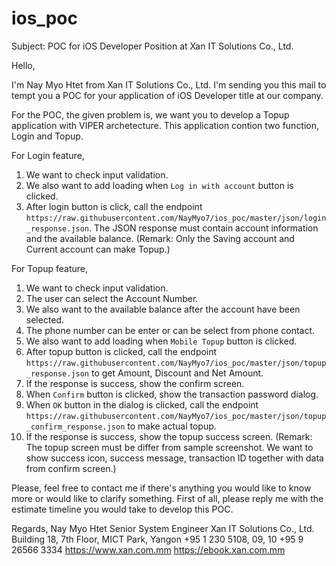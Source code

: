 # ios_poc

Subject: POC for iOS Developer Position at Xan IT Solutions Co., Ltd.

Hello,


I'm Nay Myo Htet from Xan IT Solutions Co., Ltd. I'm sending you this mail to tempt you a POC for your application of iOS Developer title at our company.

For the POC, the given problem is, we want you to develop a Topup application with VIPER archetecture.
This application contion two function, Login and Topup.

For Login feature,
1. We want to check input validation.
2. We also want to add loading when `Log in with account` button is clicked.
3. After login button is click, call the endpoint `https://raw.githubusercontent.com/NayMyo7/ios_poc/master/json/login_response.json`.
The JSON response must contain account information and the available balance. (Remark: Only the Saving account and Current account can make Topup.)

For Topup feature,
1. We want to check input validation.
2. The user can select the Account Number.
3. We also want to the available balance after the account have been selected.
4. The phone number can be enter or can be select from phone contact.
5. We also want to add loading when `Mobile Topup` button is clicked.
6. After topup button is clicked, call the endpoint `https://raw.githubusercontent.com/NayMyo7/ios_poc/master/json/topup_response.json` to get Amount, Discount and Net Amount.
7. If the response is success, show the confirm screen.
8. When `Confirm` button is clicked, show the transaction password dialog.
9. When `OK` button in the dialog is clicked, call the endpoint `https://raw.githubusercontent.com/NayMyo7/ios_poc/master/json/topup_confirm_response.json` to make actual topup.
10. If the response is success, show the topup success screen.
(Remark: The topup screen must be differ from sample screenshot. We want to show success icon, success message, transaction ID together with data from confirm screen.)

Please, feel free to contact me if there's anything you would like to know more or would like to clarify something. First of all, please reply me with the estimate timeline you would take to develop this POC.

Regards,
Nay Myo Htet
Senior System Engineer
Xan IT Solutions Co., Ltd.
Building 18, 7th Floor, MICT Park, Yangon
+95 1 230 5108, 09, 10
+95 9 26566 3334
https://www.xan.com.mm
https://ebook.xan.com.mm

